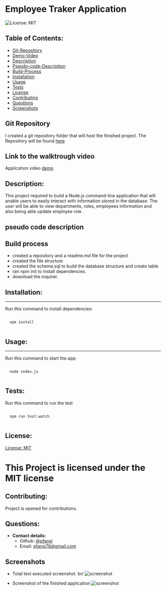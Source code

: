 # Employee Traker Application

![License: MIT](https://img.shields.io/badge/License-MIT-blue)

## Table of Contents:

- [Git-Repository](#git-repository)
- [Demo-Video](#walktrough-video)
- [Description](#description)
- [Pseudo-code-Description](#pseudo-code-description)
- [Build-Process](#build-process)
- [Installation](#installation)
- [Usage](#usage)
- [Tests](#tests)
- [License](#license)
- [Contributing](#contributing)
- [Questions](#questions)
- [Screenshots](#screenshots)

## Git Repository

I created a git repository folder that will host the finished project. The Repository will be found [here](https://github.com/pfansi/team-profile-generator)

## Link to the walktrough video

Application video [demo](https://watch.screencastify.com/v/SpbnDkIb8xDQhldp6Yk5)

## Description:

This project required to build a Node.js command-line application that will anable users to easily interact with information stored in the database.
The user will be able to view departments, roles, employees information and also being able update employee role .

## pseudo code description

## Build process

- created a repository and a readme.md file for the project
- created the file structure
- created the schema.sql to build the database structure and create table
- ran npm init to install dependencies.
- download the inquirer.

## Installation:

---

Run this command to install dependencies:

  <pre><code>
  npm install
  </code></pre>

## Usage:

---

Run this command to start the app:

  <pre><code>
  node index.js
  </code></pre>

## Tests:

Run this command to run the test

<pre><code>
  npm run test:watch
  </code></pre>

## License:

[License: MIT](https://opensource.org/licenses/MIT)

# This Project is licensed under the MIT license

## Contributing:

Project is opened for contributions.

## Questions:

- **Contact details:**
  - Github: [@pfansi](https://github.com/pfansi)
  - Email: pfansi76@gmail.com

## Screenshots

- Total test executed screenshot. br/
  ![screenshot](./src/utils/total_test.JPG)

- Screenshot of the finished application
  ![screenshot](./src/utils/finished_app.JPG)
